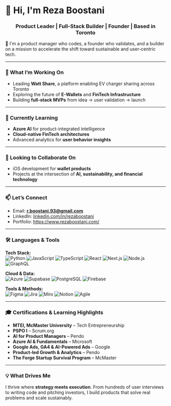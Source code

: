 # 👋 Hi, I'm Reza Boostani

<h3 align="center">Product Leader | Full-Stack Builder | Founder | Based in Toronto</h3>

🚀 I'm a product manager who codes, a founder who validates, and a builder on a mission to accelerate the shift toward sustainable and user-centric tech.

---

### 🔭 What I’m Working On

- Leading **Watt Share**, a platform enabling EV charger sharing across Toronto  
- Exploring the future of **E-Wallets** and **FinTech Infrastructure**  
- Building **full-stack MVPs** from idea → user validation → launch

---

### 🌱 Currently Learning

- **Azure AI** for product-integrated intelligence  
- **Cloud-native FinTech architectures**  
- Advanced analytics for **user behavior insights**

---

### 🤝 Looking to Collaborate On

- iOS development for **wallet products**  
- Projects at the intersection of **AI, sustainability, and financial technology**

---

### 📫 Let’s Connect

- Email: **r.boostani.93@gmail.com**  
- LinkedIn: [linkedin.com/in/rezaboostani](https://www.linkedin.com/in/rezaboostani/)  
- Portfolio: https://www.rezaboostani.com/

---

### 🛠 Languages & Tools

**Tech Stack:**  
![Python](https://img.shields.io/badge/-Python-3776AB?style=flat&logo=python&logoColor=white)
![JavaScript](https://img.shields.io/badge/-JavaScript-F7DF1E?style=flat&logo=javascript&logoColor=black)
![TypeScript](https://img.shields.io/badge/-TypeScript-3178C6?style=flat&logo=typescript&logoColor=white)
![React](https://img.shields.io/badge/-React-61DAFB?style=flat&logo=react&logoColor=black)
![Next.js](https://img.shields.io/badge/-Next.js-000?style=flat&logo=next.js)
![Node.js](https://img.shields.io/badge/-Node.js-339933?style=flat&logo=node.js&logoColor=white)
![GraphQL](https://img.shields.io/badge/-GraphQL-E10098?style=flat&logo=graphql&logoColor=white)

**Cloud & Data:**  
![Azure](https://img.shields.io/badge/-Azure-0078D4?style=flat&logo=microsoft-azure&logoColor=white)
![Supabase](https://img.shields.io/badge/-Supabase-3ECF8E?style=flat&logo=supabase&logoColor=white)
![PostgreSQL](https://img.shields.io/badge/-PostgreSQL-336791?style=flat&logo=postgresql&logoColor=white)
![Firebase](https://img.shields.io/badge/-Firebase-FFCA28?style=flat&logo=firebase&logoColor=black)

**Tools & Methods:**  
![Figma](https://img.shields.io/badge/-Figma-F24E1E?style=flat&logo=figma&logoColor=white)
![Jira](https://img.shields.io/badge/-Jira-0052CC?style=flat&logo=jira&logoColor=white)
![Miro](https://img.shields.io/badge/-Miro-050038?style=flat&logo=miro&logoColor=white)
![Notion](https://img.shields.io/badge/-Notion-000?style=flat&logo=notion&logoColor=white)
![Agile](https://img.shields.io/badge/-Agile-blue?style=flat)

---

### 🎓 Certifications & Learning Highlights

- **MTEI, McMaster University** – Tech Entrepreneurship  
- **PSPO I** – Scrum.org  
- **AI for Product Managers** – Pendo  
- **Azure AI & Fundamentals** – Microsoft  
- **Google Ads, GA4 & AI-Powered Ads** – Google  
- **Product-led Growth & Analytics** – Pendo  
- **The Forge Startup Survival Program** – McMaster

---

### 💡 What Drives Me

I thrive where **strategy meets execution**. From hundreds of user interviews to writing code and pitching investors, I build products that solve real problems and scale sustainably.


